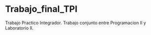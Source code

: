 # Trabajo_final_TPI
Trabajo Practico Integrador. Trabajo conjunto entre Programacion II y Laboratorio II.
